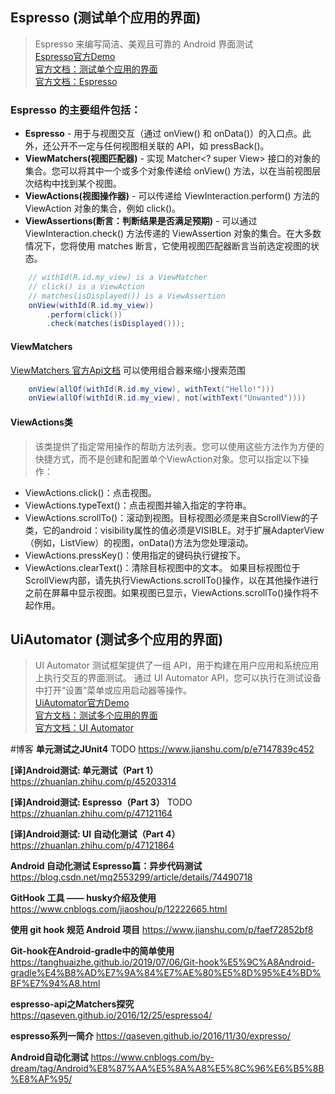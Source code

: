 ## Espresso (测试单个应用的界面)
>Espresso 来编写简洁、美观且可靠的 Android 界面测试  
[Espresso官方Demo](https://github.com/android/testing-samples/tree/master/ui/espresso/BasicSample)  
[官方文档：测试单个应用的界面](https://developer.android.com/training/testing/ui-testing/espresso-testing)  
[官方文档：Espresso](https://developer.android.com/training/testing/espresso)  

### Espresso 的主要组件包括：
* **Espresso** - 用于与视图交互（通过 onView() 和 onData()）的入口点。此外，还公开不一定与任何视图相关联的 API，如 pressBack()。
* **ViewMatchers(视图匹配器)** - 实现 Matcher<? super View> 接口的对象的集合。您可以将其中一个或多个对象传递给 onView() 方法，以在当前视图层次结构中找到某个视图。
* **ViewActions(视图操作器)** - 可以传递给 ViewInteraction.perform() 方法的 ViewAction 对象的集合，例如 click()。
* **ViewAssertions(断言：判断结果是否满足预期)** - 可以通过 ViewInteraction.check() 方法传递的 ViewAssertion 对象的集合。在大多数情况下，您将使用 matches 断言，它使用视图匹配器断言当前选定视图的状态。

```java
    // withId(R.id.my_view) is a ViewMatcher
    // click() is a ViewAction
    // matches(isDisplayed()) is a ViewAssertion
    onView(withId(R.id.my_view))
        .perform(click())
        .check(matches(isDisplayed()));
```
#### ViewMatchers 
[ViewMatchers 官方Api文档](https://developer.android.com/reference/androidx/test/espresso/matcher/ViewMatchers)
可以使用组合器来缩小搜索范围
```java
    onView(allOf(withId(R.id.my_view), withText("Hello!")))
    onView(allOf(withId(R.id.my_view), not(withText("Unwanted"))))
```

#### ViewActions类
>该类提供了指定常用操作的帮助方法列表。您可以使用这些方法作为方便的快捷方式，而不是创建和配置单个ViewAction对象。您可以指定以下操作：
* ViewActions.click()：点击视图。
* ViewActions.typeText()：点击视图并输入指定的字符串。
* ViewActions.scrollTo()：滚动到视图。目标视图必须是来自ScrollView的子类，它的android：visibility属性的值必须是VISIBLE。对于扩展AdapterView（例如，ListView）的视图，onData()方法为您处理滚动。
* ViewActions.pressKey()：使用指定的键码执行键按下。
* ViewActions.clearText()：清除目标视图中的文本。
如果目标视图位于ScrollView内部，请先执行ViewActions.scrollTo()操作，以在其他操作进行之前在屏幕中显示视图。如果视图已显示，ViewActions.scrollTo()操作将不起作用。

## UiAutomator (测试多个应用的界面)
>UI Automator 测试框架提供了一组 API，用于构建在用户应用和系统应用上执行交互的界面测试。
>通过 UI Automator API，您可以执行在测试设备中打开“设置”菜单或应用启动器等操作。  
[UiAutomator官方Demo](https://github.com/android/testing-samples/blob/master/ui/uiautomator/BasicSample)  
[官方文档：测试多个应用的界面](https://developer.android.com/training/testing/ui-testing/uiautomator-testing)  
[官方文档：UI Automator](https://developer.android.com/training/testing/ui-automator)  



#博客
**单元测试之JUnit4** TODO
https://www.jianshu.com/p/e7147839c452

**[译]Android测试: 单元测试（Part 1）**
https://zhuanlan.zhihu.com/p/45203314

**[译]Android测试: Espresso（Part 3）** TODO
https://zhuanlan.zhihu.com/p/47121164

**[译]Android测试: UI 自动化测试（Part 4）**
https://zhuanlan.zhihu.com/p/47121864

**Android 自动化测试 Espresso篇：异步代码测试**
https://blog.csdn.net/mq2553299/article/details/74490718

**GitHook 工具 —— husky介绍及使用**
https://www.cnblogs.com/jiaoshou/p/12222665.html

**使用 git hook 规范 Android 项目**
https://www.jianshu.com/p/faef72852bf8

**Git-hook在Android-gradle中的简单使用**
https://tanghuaizhe.github.io/2019/07/06/Git-hook%E5%9C%A8Android-gradle%E4%B8%AD%E7%9A%84%E7%AE%80%E5%8D%95%E4%BD%BF%E7%94%A8.html

**espresso-api之Matchers探究**
https://qaseven.github.io/2016/12/25/espresso4/

**espresso系列一简介**
https://qaseven.github.io/2016/11/30/expresso/

**Android自动化测试**
https://www.cnblogs.com/by-dream/tag/Android%E8%87%AA%E5%8A%A8%E5%8C%96%E6%B5%8B%E8%AF%95/
